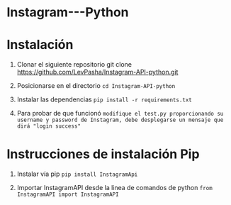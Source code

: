 # Instagram---Python

# Instalación
1. Clonar el siguiente repositorio
  git clone https://github.com/LevPasha/Instagram-API-python.git
 
2. Posicionarse en el directorio
`cd Instagram-API-python`

3. Instalar las dependencias
`pip install -r requirements.txt`

4. Para probar de que funcionó
`modifique el test.py proporcionando su username y password de Instagram, debe desplegarse un mensaje que dirá "login success"`

# Instrucciones de instalación Pip
1. Instalar vía pip
`pip install InstagramApi`

2. Importar InstagramAPI desde la linea de comandos de python
`from InstagramAPI import InstagramAPI`

